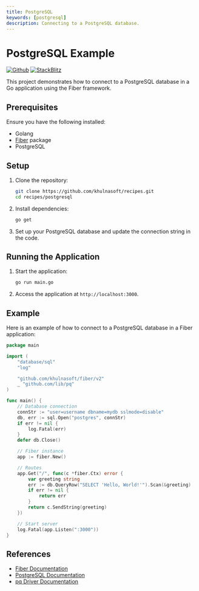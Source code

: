 ```yaml
---
title: PostgreSQL
keywords: [postgresql]
description: Connecting to a PostgreSQL database.
---
```


# PostgreSQL Example

[![Github](https://img.shields.io/static/v1?label=&message=Github&color=2ea44f&style=for-the-badge&logo=github)](https://github.com/khulnasoft/recipes/tree/master/postgresql) [![StackBlitz](https://img.shields.io/static/v1?label=&message=StackBlitz&color=2ea44f&style=for-the-badge&logo=StackBlitz)](https://stackblitz.com/github/khulnasoft/recipes/tree/master/postgresql)

This project demonstrates how to connect to a PostgreSQL database in a Go application using the Fiber framework.

## Prerequisites

Ensure you have the following installed:

- Golang
- [Fiber](https://github.com/khulnasoft/fiber) package
- PostgreSQL

## Setup

1. Clone the repository:
    ```sh
    git clone https://github.com/khulnasoft/recipes.git
    cd recipes/postgresql
    ```

2. Install dependencies:
    ```sh
    go get
    ```

3. Set up your PostgreSQL database and update the connection string in the code.

## Running the Application

1. Start the application:
    ```sh
    go run main.go
    ```

2. Access the application at `http://localhost:3000`.

## Example

Here is an example of how to connect to a PostgreSQL database in a Fiber application:

```go
package main

import (
    "database/sql"
    "log"

    "github.com/khulnasoft/fiber/v2"
    _ "github.com/lib/pq"
)

func main() {
    // Database connection
    connStr := "user=username dbname=mydb sslmode=disable"
    db, err := sql.Open("postgres", connStr)
    if err != nil {
        log.Fatal(err)
    }
    defer db.Close()

    // Fiber instance
    app := fiber.New()

    // Routes
    app.Get("/", func(c *fiber.Ctx) error {
        var greeting string
        err := db.QueryRow("SELECT 'Hello, World!'").Scan(&greeting)
        if err != nil {
            return err
        }
        return c.SendString(greeting)
    })

    // Start server
    log.Fatal(app.Listen(":3000"))
}
```

## References

- [Fiber Documentation](https://docs.khulnasoft.io)
- [PostgreSQL Documentation](https://www.postgresql.org/docs/)
- [pq Driver Documentation](https://pkg.go.dev/github.com/lib/pq)
